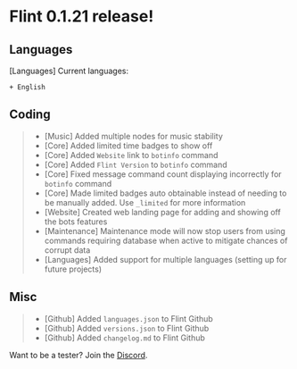 # Flint 0.1.21 release!



## **Languages** 
[Languages] Current languages:
```
+ English
```




## **Coding**
> - [Music] Added multiple nodes for music stability
> - [Core] Added limited time badges to show off
> - [Core] Added `Website` link to `botinfo` command
> - [Core] Added `Flint Version` to `botinfo` command
> - [Core] Fixed message command count displaying incorrectly for `botinfo` command
> - [Core] Made limited badges auto obtainable instead of needing to be manually added. Use `_limited` for more information
> - [Website] Created web landing page for adding and showing off the bots features
> - [Maintenance] Maintenance mode will now stop users from using commands requiring database when active to mitigate chances of corrupt data
> - [Languages] Added support for multiple languages (setting up for future projects)



## **Misc**
> - [Github] Added `languages.json` to Flint Github
> - [Github] Added `versions.json` to Flint Github
> - [Github] Added `changelog.md` to Flint Github

Want to be a tester? Join the [Discord](https://discord.gg/nXPx6UxaWw).